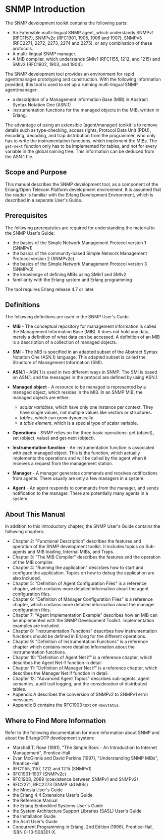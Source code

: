 <!--
%CopyrightBegin%

Copyright Ericsson AB 2023. All Rights Reserved.

Licensed under the Apache License, Version 2.0 (the "License");
you may not use this file except in compliance with the License.
You may obtain a copy of the License at

    http://www.apache.org/licenses/LICENSE-2.0

Unless required by applicable law or agreed to in writing, software
distributed under the License is distributed on an "AS IS" BASIS,
WITHOUT WARRANTIES OR CONDITIONS OF ANY KIND, either express or implied.
See the License for the specific language governing permissions and
limitations under the License.

%CopyrightEnd%
-->
# SNMP Introduction

The SNMP development toolkit contains the following parts:

- An Extensible multi-lingual SNMP agent, which understands SNMPv1 (RFC1157),
  SNMPv2c (RFC1901, 1905, 1906 and 1907), SNMPv3 (RFC2271, 2272, 2273, 2274 and
  2275), or any combination of these protocols.
- A multi-lingual SNMP manager.
- A MIB compiler, which understands SMIv1 (RFC1155, 1212, and 1215) and SMIv2
  (RFC1902, 1903, and 1904).

The SNMP development tool provides an environment for rapid agent/manager
prototyping and construction. With the following information provided, this tool
is used to set up a running multi-lingual SNMP agent/manager:

- a description of a Management Information Base (MIB) in Abstract Syntax
  Notation One (ASN.1)
- instrumentation functions for the managed objects in the MIB, written in
  Erlang.

The advantage of using an extensible (agent/manager) toolkit is to remove
details such as type-checking, access rights, Protocol Data Unit (PDU),
encoding, decoding, and trap distribution from the programmer, who only has to
write the instrumentation functions, which implement the MIBs. The `get-next`
function only has to be implemented for tables, and not for every variable in
the global naming tree. This information can be deduced from the ASN.1 file.

## Scope and Purpose

This manual describes the SNMP development tool, as a component of the
Erlang/Open Telecom Platform development environment. It is assumed that the
reader is familiar with the Erlang Development Environment, which is described
in a separate User's Guide.

## Prerequisites

The following prerequisites are required for understanding the material in the
SNMP User's Guide:

- the basics of the Simple Network Management Protocol version 1 (SNMPv1)
- the basics of the community-based Simple Network Management Protocol version 2
  (SNMPv2c)
- the basics of the Simple Network Management Protocol version 3 (SNMPv3)
- the knowledge of defining MIBs using SMIv1 and SMIv2
- familiarity with the Erlang system and Erlang programming

The tool requires Erlang release 4.7 or later.

## Definitions

The following definitions are used in the SNMP User's Guide.

- **MIB** - The conceptual repository for management information is called the
  Management Information Base (MIB). It does not hold any data, merely a
  definition of what data can be accessed. A definition of an MIB is a
  description of a collection of managed objects.

- **SMI** - The MIB is specified in an adapted subset of the Abstract Syntax
  Notation One (ASN.1) language. This adapted subset is called the Structure of
  Management Information (SMI).

- **ASN.1** - ASN.1 is used in two different ways in SNMP. The SMI is based on
  ASN.1, and the messages in the protocol are defined by using ASN.1.

- **Managed object** - A resource to be managed is represented by a managed
  object, which resides in the MIB. In an SNMP MIB, the managed objects are
  either:

  - _scalar variables_, which have only one instance per context. They have
    single values, not multiple values like vectors or structures.
  - _tables_, which can grow dynamically.
  - a _table element_, which is a special type of scalar variable.

- **Operations** - SNMP relies on the three basic operations: get (object), set
  (object, value) and get-next (object).

- **Instrumentation function** - An instrumentation function is associated with
  each managed object. This is the function, which actually implements the
  operations and will be called by the agent when it receives a request from the
  management station.

- **Manager** - A manager generates commands and receives notifications from
  agents. There usually are only a few managers in a system.

- **Agent** - An agent responds to commands from the manager, and sends
  notification to the manager. There are potentially many agents in a system.

## About This Manual

In addition to this introductory chapter, the SNMP User's Guide contains the
following chapters:

- Chapter 2: "Functional Description" describes the features and operation of
  the SNMP development toolkit. It includes topics on Sub-agents and MIB
  loading, Internal MIBs, and Traps.
- Chapter 3: "The MIB Compiler" describes the features and the operation of the
  MIB compiler.
- Chapter 4: "Running the application" describes how to start and configure the
  application. Topics on how to debug the application are also included.
- Chapter 5: "Definition of Agent Configuration Files" is a reference chapter,
  which contains more detailed information about the agent configuration files.
- Chapter 6: "Definition of Manager Configuration Files" is a reference chapter,
  which contains more detailed information about the manager configuration
  files.
- Chapter 7: "Agent Implementation Example" describes how an MIB can be
  implemented with the SNMP Development Toolkit. Implementation examples are
  included.
- Chapter 8: "Instrumentation Functions" describes how instrumentation functions
  should be defined in Erlang for the different operations.
- Chapter 9: "Definition of Instrumentation Functions" is a reference chapter
  which contains more detailed information about the instrumentation functions.
- Chapter 10: "Definition of Agent Net if" is a reference chapter, which
  describes the Agent Net if function in detail.
- Chapter 11: "Definition of Manager Net if" is a reference chapter, which
  describes the Manager Net if function in detail.
- Chapter 12: "Advanced Agent Topics" describes sub-agents, agent semantics,
  audit trail logging, and the consideration of distributed tables.
- Appendix A describes the conversion of SNMPv2 to SNMPv1 error messages.
- Appendix B contains the RFC1903 text on `RowStatus`.

## Where to Find More Information

Refer to the following documentation for more information about SNMP and about
the Erlang/OTP development system:

- Marshall T. Rose (1991), "The Simple Book - An Introduction to Internet
  Management", Prentice-Hall
- Evan McGinnis and David Perkins (1997), "Understanding SNMP MIBs",
  Prentice-Hall
- RFC1155, 1157, 1212 and 1215 (SNMPv1)
- RFC1901-1907 (SNMPv2c)
- RFC1908, 2089 (coexistence between SNMPv1 and SNMPv2)
- RFC2271, RFC2273 (SNMP std MIBs)
- the Mnesia User's Guide
- the Erlang 4.4 Extensions User's Guide
- the Reference Manual
- the Erlang Embedded Systems User's Guide
- the System Architecture Support Libraries (SASL) User's Guide
- the Installation Guide
- the Asn1 User's Guide
- Concurrent Programming in Erlang, 2nd Edition (1996), Prentice-Hall, ISBN
  0-13-508301-X.
